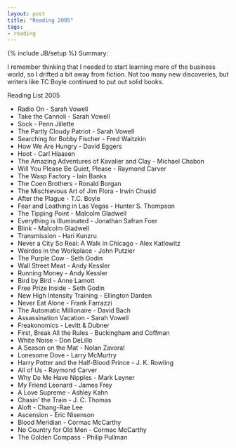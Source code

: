 ```yaml
---
layout: post
title: "Reading 2005"
tags:
- reading
---
```

{% include JB/setup %}
Summary:

I remember thinking that I needed to start learning more of the business world, so I drifted a bit away from fiction. Not too many new discoveries, but writers like TC Boyle continued to put out solid books.


Reading List 2005
* Radio On - Sarah Vowell
* Take the Cannoli - Sarah Vowell
* Sock - Penn Jillette
* The Partly Cloudy Patriot - Sarah Vowell
* Searching for Bobby Fischer - Fred Waitzkin
* How We Are Hungry - David Eggers
* Hoot - Carl Hiaasen
* The Amazing Adventures of Kavalier and Clay - Michael Chabon
* Will You Please Be Quiet, Please - Raymond Carver
* The Wasp Factory - Iain Banks
* The Coen Brothers - Ronald Borgan
* The Mischievous Art of Jim Flora - Irwin Chusid
* After the Plague - T.C. Boyle
* Fear and Loathing in Las Vegas - Hunter S. Thompson
* The Tipping Point - Malcolm Gladwell
* Everything is Illuminated - Jonathan Safran Foer
* Blink - Malcolm Gladwell
* Transmission - Hari Kunzru
* Never a City So Real: A Walk in Chicago - Alex Katlowitz
* Weirdos in the Workplace - John Putzier
* The Purple Cow - Seth Godin
* Wall Street Meat - Andy Kessler
* Running Money - Andy Kessler
* Bird by Bird - Anne Lamott
* Free Prize Inside - Seth Godin
* New High Intensity Training - Ellington Darden
* Never Eat Alone - Frank Farrazzi
* The Automatic Millionaire - David Bach
* Assassination Vacation - Sarah Vowell
* Freakonomics - Levitt &amp; Dubner
* First, Break All the Rules - Buckingham and Coffman
* White Noise - Don DeLillo
* A Season on the Mat - Nolan Zavoral
* Lonesome Dove - Larry McMurtry
* Harry Potter and the Half-Blood Prince - J. K. Rowling
* All of Us - Raymond Carver
* Why Do Me Have Nipples - Mark Leyner
* My Friend Leonard - James Frey
* A Love Supreme - Ashley Kahn
* Chasin' the Train - J. C. Thomas
* Aloft - Chang-Rae Lee
* Ascension - Eric Nisenson
* Blood Meridian - Cormac McCarthy
* No Country for Old Men - Cormac McCarthy
* The Golden Compass - Philip Pullman

